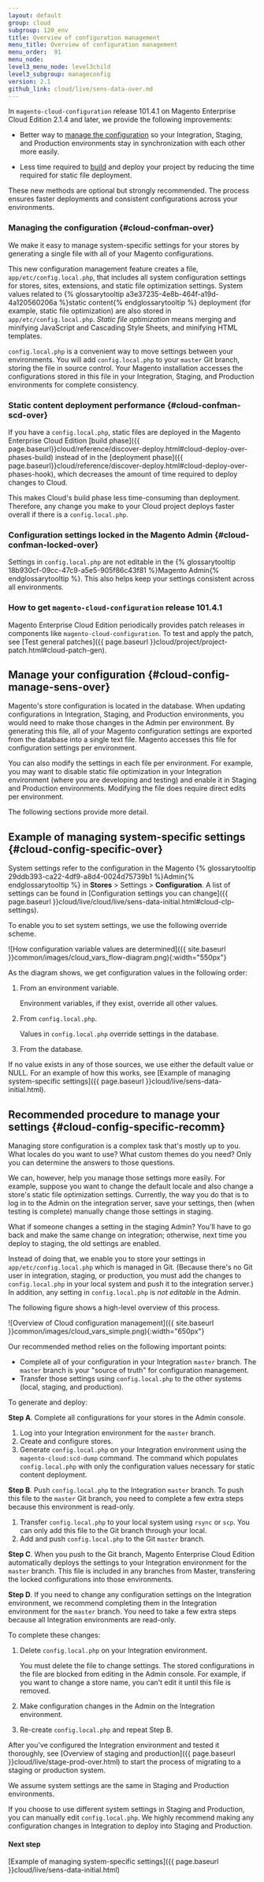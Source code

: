 ```yaml
---
layout: default
group: cloud
subgroup: 120_env
title: Overview of configuration management
menu_title: Overview of configuration management
menu_order:  91
menu_node:
level3_menu_node: level3child
level3_subgroup: manageconfig
version: 2.1
github_link: cloud/live/sens-data-over.md
---
```


In `magento-cloud-configuration` release 101.4.1 on Magento Enterprise Cloud Edition 2.1.4 and later, we provide the following improvements:

*	Better way to [manage the configuration](#cloud-confman-over) so your Integration, Staging, and Production environments stay in synchronization with each other more easily.

	<!-- Sensitive data, such as payment processor passwords and API keys, are managed using either environment variables or using the Magento Admin only. -->
*	Less time required to [build](#cloud-confman-scd-over) and deploy your project by reducing the time required for static file deployment.

<div class="bs-callout bs-callout-info" markdown="1">
These new methods are optional but strongly recommended. The process ensures faster deployments and consistent configurations across your environments.
</div>

### Managing the configuration {#cloud-confman-over}
We <!-- help you protect sensitive settings and  -->make it easy to manage system-specific settings for your stores by generating a single file with all of your Magento configurations.

<!-- *	A new method to manage sensitive settings (such as {% glossarytooltip 5b963536-8f03-45c4-963b-688021f4eea7 %}payment gateway{% endglossarytooltip %} passwords).
 -->
 This new configuration management feature creates a file, `app/etc/config.local.php`, that includes all system configuration settings for stores, sites, extensions, and static file optimization settings. System values related to {% glossarytooltip a3e37235-4e8b-464f-a19d-4a120560206a %}static content{% endglossarytooltip %} deployment (for example, static file optimization) are also stored in `app/etc/config.local.php`. _Static file optimization_ means merging and minifying JavaScript and Cascading Style Sheets, and minifying HTML templates.

<!-- *	In your [staging]({{ page.baseurl }}cloud/reference/discover-arch.html#cloud-arch-stage) and [production]({{ page.baseurl }}cloud/reference/discover-arch.html#cloud-arch-prod) systems, you manage sensitive settings by defining environment variables.

You can change sensitive variables using the Magento Enterprise Cloud Edition [Web Interface]({{ page.baseurl }}cloud/project/project-webint-basic.html).  -->


<!-- Sensitive values are _not_ stored in `app/etc/config.local.php`. -->

`config.local.php` is a convenient way to move settings between your environments. You will add `config.local.php` to your `master` Git branch, storing the file in source control. Your Magento installation accesses the configurations stored in this file in your Integration, Staging, and Production environments for complete consistency.

### Static content deployment performance {#cloud-confman-scd-over}
If you have a `config.local.php`, static files are deployed in the Magento Enterprise Cloud Edition [build phase]({{ page.baseurl}}cloud/reference/discover-deploy.html#cloud-deploy-over-phases-build) instead of in the [deployment phase]({{ page.baseurl}}cloud/reference/discover-deploy.html#cloud-deploy-over-phases-hook), which decreases the amount of time required to deploy changes to Cloud.

This makes Cloud's build phase less time-consuming than deployment. Therefore, any change you make to your Cloud project deploys faster overall if there is a `config.local.php`.

### Configuration settings locked in the Magento Admin {#cloud-confman-locked-over}
Settings in `config.local.php` are not editable in the {% glossarytooltip 18b930cf-09cc-47c9-a5e5-905f86c43f81 %}Magento Admin{% endglossarytooltip %}. This also helps keep your settings consistent across all environments.

### How to get `magento-cloud-configuration` release 101.4.1
Magento Enterprise Cloud Edition periodically provides patch releases in components like `magento-cloud-configuration`. To test and apply the patch, see [Test general patches]({{ page.baseurl }}cloud/project/project-patch.html#cloud-patch-gen).

## Manage your configuration <!-- and protect sensitive settings --> {#cloud-config-manage-sens-over}
Magento's store configuration is located in the database. When updating configurations in Integration, Staging, and Production environments, you would need to make those changes in the Admin per environment. By generating this file, all of your Magento configuration settings are exported from the database into a single text file. Magento accesses this file for configuration settings per environment.

You can also modify the settings in each file per environment. For example, you may want to disable static file optimization in your Integration environment (where you are developing and testing) and enable it in Staging and Production environments. Modifying the file does require direct edits per environment.

<!-- *	Sensitive values, such as payment processor settings, are specified using environment variables. Viewing or changing environment variables is restricted to people who have at minimum a project reader role with [environment administrator]({{ page.baseurl }}cloud/project/user-admin.html#loud-role-env) privileges.
 -->

The following sections provide more detail.

## Example of managing system-specific settings {#cloud-config-specific-over}
System settings refer to the configuration in the Magento {% glossarytooltip 29ddb393-ca22-4df9-a8d4-0024d75739b1 %}Admin{% endglossarytooltip %} in **Stores** > Settings > **Configuration**. A list of settings can be found in [Configuration settings you can change]({{ page.baseurl }}cloud/live/cloud/live/sens-data-initial.html#cloud-clp-settings).

<!-- #### How we set system values
In each of your Magento Enterprise Cloud Edition systems (integration, staging, and production), you have the option of overriding certain configuration settings:

*	Some settings, such as the search engine and caching system, might be the same across all systems
*	Other settings, such as static file optimization settings, can be unique to a particular system
*	Sensitive settings, such as payment processor settings, are set using environment variables

	<div class="bs-callout bs-callout-info" markdown="1">
	*	You can set _any_ value using environment variables but we emphasize sensitive values for obvious reasons. For a list of all variables you can set, see [System settings reference]({{ page.baseurl }}cloud/live/config-reference-var-name.html).
	*	We assume system settings are the same in staging and production. Sensitive settings might be different.
	</div> -->

To enable you to set system settings, we use the following override scheme.

![How configuration variable values are determined]({{ site.baseurl }}common/images/cloud_vars_flow-diagram.png){:width="550px"}

As the diagram shows, we get configuration values in the following order:

1.	From an environment variable.

	Environment variables, if they exist, override all other values.
2.	From `config.local.php`.

	Values in `config.local.php` override settings in the database.
3.	From the database.

If no value exists in any of those sources, we use either the default value or NULL. For an example of how this works, see [Example of managing system-specific settings]({{ page.baseurl }}cloud/live/sens-data-initial.html).

## Recommended procedure to manage your settings {#cloud-config-specific-recomm}
Managing store configuration is a complex task that's mostly up to you. What locales do you want to use? What custom themes do you need? Only you can determine the answers to those questions.

We can, however, help you manage those settings more easily. For example, suppose you want to change the default locale and also change a store's static file optimization settings. Currently, the way you do that is to log in to the Admin on the integration server, save your settings, then (when testing is complete) manually change those settings in staging.

What if someone changes a setting in the staging Admin? You'll have to go back and make the same change on integration; otherwise, next time you deploy to staging, the old settings are enabled.

Instead of doing that, we enable you to store your settings in `app/etc/config.local.php` which is managed in Git. (Because there's no Git user in integration, staging, or production, you must add the changes to `config.local.php` in your local system and push it to the integration server.) In addition, any setting in `config.local.php` is _not editable_ in the Admin.

The following figure shows a high-level overview of this process.

![Overview of Cloud configuration management]({{ site.baseurl }}common/images/cloud_vars_simple.png){:width="650px"}

Our recommended method relies on the following important points:

*	Complete all of your configuration in your Integration `master` branch. The `master` branch is your "source of truth" for configuration management.
*	Transfer those settings using `config.local.php` to the other systems (local, staging, and production).

To generate and deploy:

**Step A**. Complete all configurations for your stores in the Admin console.

1. Log into your Integration environment for the `master` branch.
2. Create and configure stores.
3. Generate `config.local.php` on your Integration environment using the `magento-cloud:scd-dump` command. The command which populates `config.local.php` with only the configuration values necessary for static content deployment.

**Step B**. Push `config.local.php` to the Integration `master` branch. To push this file to the `master` Git branch, you need to complete a few extra steps because this environment is read-only.

1.	Transfer `config.local.php` to your local system using `rsync` or `scp`. You can only add this file to the Git branch through your local.
2.	Add and push `config.local.php` to the Git `master` branch.

<!-- *	`magento-cloud:dump` populates `config.local.php` with all system configuration values _except_ sensitive values.
*	`magento-cloud:scd-dump` populates `config.local.php` with only the configuration values necessary for static content deployment. -->

**Step C**. When you push to the Git branch, Magento Enterprise Cloud Edition automatically deploys the settings to your Integration environment for the `master` branch. This file is included in any branches from Master, transfering the locked configurations into those environments.

**Step D**. If you need to change any configuration settings on the Integration environment, we recommend completing them in the Integration environment for the `master` branch. You need to take a few extra steps because all Integration environments are read-only.

To complete these changes:

1.	Delete `config.local.php` on your Integration environment.

	You must delete the file to change settings. The stored configurations in the file are blocked from editing in the Admin console. For example, if you want to change a store name, you can't edit it until this file is removed.
2.	Make configuration changes in the Admin on the Integration environment.
3.	Re-create `config.local.php` and repeat Step B.

After you've configured the Integration environment and tested it thoroughly, see [Overview of staging and production]({{ page.baseurl }}cloud/live/stage-prod-over.html) to start the process of migrating to a staging or production system.

<div class="bs-callout bs-callout-warning" markdown="1">
We assume system settings are the same in Staging and Production environments. <!-- Only sensitive configuration values should change in those systems and you manage them using environment variables. -->

If you choose to use different system settings in Staging and Production, you can manually edit `config.local.php`. We highly recommend making any configuration changes in Integration to deploy into Staging and Production.
</div>

#### Next step
[Example of managing system-specific settings]({{ page.baseurl }}cloud/live/sens-data-initial.html)
